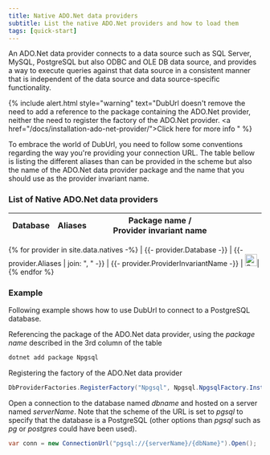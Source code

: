 ```yaml
---
title: Native ADO.Net data providers
subtitle: List the native ADO.Net providers and how to load them
tags: [quick-start]
---
```


An ADO.Net data provider connects to a data source such as SQL Server, MySQL, PostgreSQL but also ODBC and OLE DB data source, and provides a way to execute queries against that data source in a consistent manner that is independent of the data source and data source-specific functionality.

{% include alert.html style="warning" text="DubUrl doesn't remove the need to add a reference to the package containing the ADO.Net provider, neither the need to register the factory of the ADO.Net provider. <a href=\"/docs/installation-ado-net-provider/\">Click here for more info</a> " %}

To embrace the world of DubUrl, you need to follow some conventions regarding the way you're providing your connection URL. The table bellow is listing the different aliases than can be provided in the scheme but also the name of the ADO.Net data provider package and the name that you should use as the provider invariant name.

### List of Native ADO.Net data providers

| Database | Aliases | <nobr>Package name</nobr> / <nobr>Provider invariant name<nobr> | | | | |
|----------|---------|--------------------------------------|-|-|-|-|
{% for provider in site.data.natives -%}
| {{- provider.Database -}}
| {{- provider.Aliases | join: ", " -}}
| {{- provider.ProviderInvariantName -}}
| <a href="https://nuget.org/packages/{{- provider.ProviderInvariantName -}}" style="border: 0px;"><img src="/assets/img/nuget.png" alt="Go to Nuget repository" width="24" style="max-width: fit-content;"/></a>|
{% endfor %}

### Example

Following example shows how to use DubUrl to connect to a PostgreSQL database.

Referencing the package of the ADO.Net data provider, using the *package name* described in the 3rd column of the table

```bash
dotnet add package Npgsql
```

Registering the factory of the ADO.Net data provider

```csharp
DbProviderFactories.RegisterFactory("Npgsql", Npgsql.NpgsqlFactory.Instance);
```

Open a connection to the database named *dbname* and hosted on a server named *serverName*. Note that the scheme of the URL is set to *pgsql* to specify that the database is a PostgreSQL (other options than *pgsql* such as *pg* or *postgres* could have been used).

```csharp
var conn = new ConnectionUrl("pgsql://{serverName}/{dbName}").Open();
```
